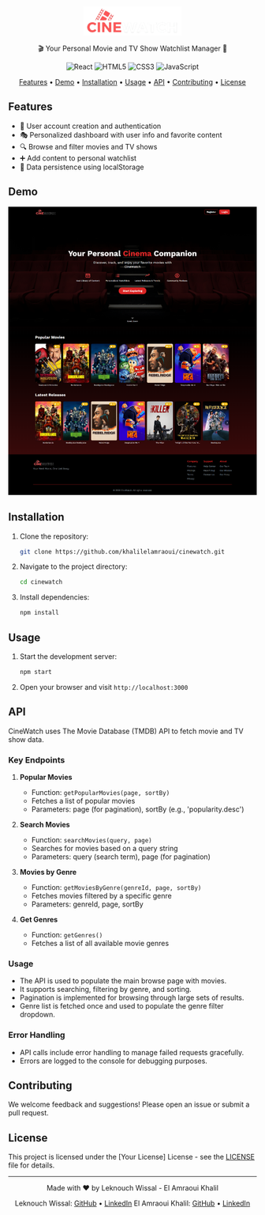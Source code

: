 <div align="center">
  <img src="./src/img/cinewatch.png"
  alt="CineWatch Logo" width="200">


  🎬 Your Personal Movie and TV Show Watchlist Manager 🍿

  ![React](https://img.shields.io/badge/React-20232A?style=for-the-badge&logo=react&logoColor=61DAFB) ![HTML5](https://img.shields.io/badge/HTML5-E34F26?style=for-the-badge&logo=html5&logoColor=white) ![CSS3](https://img.shields.io/badge/CSS3-1572B6?style=for-the-badge&logo=css3&logoColor=white) ![JavaScript](https://img.shields.io/badge/JavaScript-F7DF1E?style=for-the-badge&logo=javascript&logoColor=black)

  [Features](#features) • [Demo](#demo) • [Installation](#installation) • [Usage](#usage) • [API](#api) • [Contributing](#contributing) • [License](#license)

</div>

## Features

- 👤 User account creation and authentication
- 🎭 Personalized dashboard with user info and favorite content
- 🔍 Browse and filter movies and TV shows
- ➕ Add content to personal watchlist
- 💾 Data persistence using localStorage

## Demo

<img src="./webapp.png" alt="CineWatch Webapp" />

## Installation

1. Clone the repository:
   ```sh
   git clone https://github.com/khalilelamraoui/cinewatch.git
   ```
2. Navigate to the project directory:
   ```sh
   cd cinewatch
   ```
3. Install dependencies:
   ```sh
   npm install
   ```

## Usage

1. Start the development server:
   ```sh
   npm start
   ```
2. Open your browser and visit `http://localhost:3000`

## API
CineWatch uses The Movie Database (TMDB) API to fetch movie and TV show data.

### Key Endpoints

1. **Popular Movies**
   - Function: `getPopularMovies(page, sortBy)`
   - Fetches a list of popular movies
   - Parameters: page (for pagination), sortBy (e.g., 'popularity.desc')

2. **Search Movies**
   - Function: `searchMovies(query, page)`
   - Searches for movies based on a query string
   - Parameters: query (search term), page (for pagination)

3. **Movies by Genre**
   - Function: `getMoviesByGenre(genreId, page, sortBy)`
   - Fetches movies filtered by a specific genre
   - Parameters: genreId, page, sortBy

4. **Get Genres**
   - Function: `getGenres()`
   - Fetches a list of all available movie genres

### Usage

- The API is used to populate the main browse page with movies.
- It supports searching, filtering by genre, and sorting.
- Pagination is implemented for browsing through large sets of results.
- Genre list is fetched once and used to populate the genre filter dropdown.

### Error Handling

- API calls include error handling to manage failed requests gracefully.
- Errors are logged to the console for debugging purposes.


## Contributing

We welcome feedback and suggestions! Please open an issue or submit a pull request.

## License

This project is licensed under the [Your License] License - see the [LICENSE](LICENSE) file for details.

---

<div align="center">
  Made with ❤️ by Leknouch Wissal - El Amraoui Khalil

  Leknouch Wissal: [GitHub](https://github.com/Clear008) • [LinkedIn](https://www.linkedin.com/in/wissal-leknouch-420181313/)
  El Amraoui Khalil: [GitHub](https://github.com/khalilelamraoui) • [LinkedIn](https://www.linkedin.com/in/khalil-el-amraoui-5834a9216/)
</div>